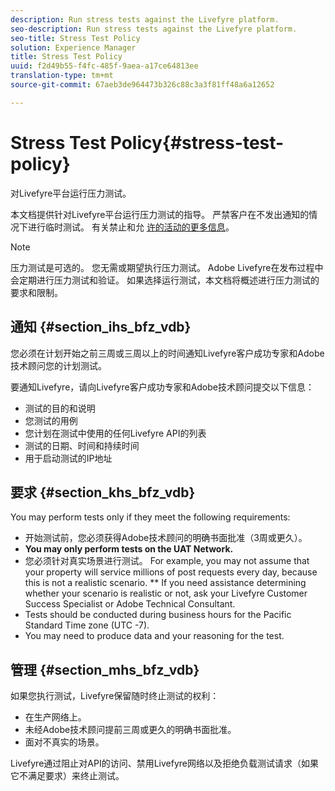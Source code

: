 ```yaml
---
description: Run stress tests against the Livefyre platform.
seo-description: Run stress tests against the Livefyre platform.
seo-title: Stress Test Policy
solution: Experience Manager
title: Stress Test Policy
uuid: f2d49b55-f4fc-485f-9aea-a17ce64813ee
translation-type: tm+mt
source-git-commit: 67aeb3de964473b326c88c3a3f81ff48a6a12652

---
```



# Stress Test Policy{#stress-test-policy}

对Livefyre平台运行压力测试。

本文档提供针对Livefyre平台运行压力测试的指导。 严禁客户在不发出通知的情况下进行临时测试。 有关禁止和允 [许的活动的更多信息](#c_stress_test_policy/section_mhs_bfz_vdb)。

>[!NOTE]
>
>压力测试是可选的。 您无需或期望执行压力测试。 Adobe Livefyre在发布过程中会定期进行压力测试和验证。 如果选择运行测试，本文档将概述进行压力测试的要求和限制。

## 通知 {#section_ihs_bfz_vdb}

您必须在计划开始之前三周或三周以上的时间通知Livefyre客户成功专家和Adobe技术顾问您的计划测试。

要通知Livefyre，请向Livefyre客户成功专家和Adobe技术顾问提交以下信息：

* 测试的目的和说明
* 您测试的用例
* 您计划在测试中使用的任何Livefyre API的列表
* 测试的日期、时间和持续时间
* 用于启动测试的IP地址

## 要求 {#section_khs_bfz_vdb}

You may perform tests only if they meet the following requirements:

* 开始测试前，您必须获得Adobe技术顾问的明确书面批准（3周或更久）。
* **You may only perform tests on the UAT Network.**
* 您必须针对真实场景进行测试。 For example, you may not assume that your property will service millions of post requests every day, because this is not a realistic scenario. ** If you need assistance determining whether your scenario is realistic or not, ask your Livefyre Customer Success Specialist or Adobe Technical Consultant.
* Tests should be conducted during business hours for the Pacific Standard Time zone \(UTC -7\).
* You may need to produce data and your reasoning for the test.

## 管理 {#section_mhs_bfz_vdb}

如果您执行测试，Livefyre保留随时终止测试的权利：

* 在生产网络上。
* 未经Adobe技术顾问提前三周或更久的明确书面批准。
* 面对不真实的场景。

Livefyre通过阻止对API的访问、禁用Livefyre网络以及拒绝负载测试请求（如果它不满足要求）来终止测试。
